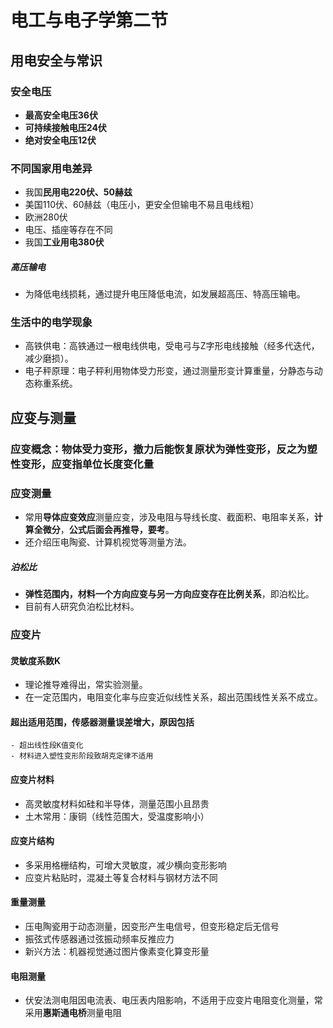 # 电工与电子学第二节

## 用电安全与常识
<!--2ndKEYPOINT: 用电常识 -->
### 安全电压

- **最高安全电压36伏**
- **可持续接触电压24伏**
- **绝对安全电压12伏**

### 不同国家用电差异

- 我国**民用电220伏、50赫兹**
- 美国110伏、60赫兹（电压小，更安全但输电不易且电线粗）
- 欧洲280伏
- 电压、插座等存在不同
- 我国**工业用电380伏**

##### 高压输电

- 为降低电线损耗，通过提升电压降低电流，如发展超高压、特高压输电。

### 生活中的电学现象

- 高铁供电：高铁通过一根电线供电，受电弓与Z字形电线接触（经多代迭代，减少磨损）。
- 电子秤原理：电子秤利用物体受力形变，通过测量形变计算重量，分静态与动态称重系统。

## 应变与测量

### 应变概念：物体受力变形，撤力后能恢复原状为弹性变形，反之为塑性变形，应变指单位长度变化量

### 应变测量

- 常用**导体应变效应**测量应变，涉及电阻与导线长度、截面积、电阻率关系，**计算全微分**，**公式后面会再推导，要考**。
- 还介绍压电陶瓷、计算机视觉等测量方法。

##### 泊松比

- **弹性范围内，材料一个方向应变与另一方向应变存在比例关系**，即泊松比。
- 目前有人研究负泊松比材料。

### 应变片

#### 灵敏度系数K

- 理论推导难得出，常实验测量。
- 在一定范围内，电阻变化率与应变近似线性关系，超出范围线性关系不成立。

#### 超出适用范围，传感器测量误差增大，原因包括

    - 超出线性段K值变化
    - 材料进入塑性变形阶段致胡克定律不适用

#### 应变片材料

- 高灵敏度材料如硅和半导体，测量范围小且昂贵
- 土木常用：康铜（线性范围大，受温度影响小）

#### 应变片结构

- 多采用格栅结构，可增大灵敏度，减少横向变形影响
- 应变片粘贴时，混凝土等复合材料与钢材方法不同

#### 重量测量

- 压电陶瓷用于动态测量，因变形产生电信号，但变形稳定后无信号
- 振弦式传感器通过弦振动频率反推应力
- 新兴方法：机器视觉通过图片像素变化算变形量

#### 电阻测量

- 伏安法测电阻因电流表、电压表内阻影响，不适用于应变片电阻变化测量，常采用**惠斯通电桥**测量电阻
